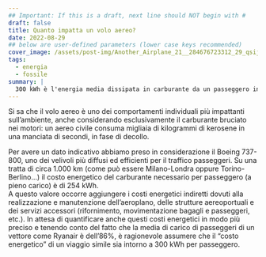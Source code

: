 ```yaml
---
## Important: If this is a draft, next line should NOT begin with #
draft: false
title: Quanto impatta un volo aereo?
date: 2022-08-29
## below are user-defined parameters (lower case keys recommended)
cover_image: /assets/post-img/Another_Airplane_21__284676723312_29_qsijjw
tags:
  - energia
  - fossile
summary: |
  300 kWh è l'energia media dissipata in carburante da un passeggero in volo da Milano a Londra...
---
```


Si sa che il volo aereo è uno dei comportamenti individuali più impattanti sull’ambiente, anche considerando esclusivamente il carburante bruciato nei motori: un aereo civile consuma migliaia di kilogrammi di kerosene in una manciata di secondi, in fase di decollo.

Per avere un dato indicativo abbiamo preso in considerazione il Boeing 737-800, uno dei velivoli più diffusi ed efficienti per il traffico passeggeri. Su una tratta di circa 1.000 km (come può essere Milano-Londra oppure Torino-Berlino...) il costo energetico del carburante necessario per passeggero (a pieno carico) è di 254 kWh.  
A questo valore occorre aggiungere i costi energetici indiretti dovuti alla realizzazione e manutenzione dell’aeroplano, delle strutture aereoportuali e dei servizi accessori (rifornimento, movimentazione bagagli e passeggeri, etc.). In attesa di quantificare anche questi costi energetici in modo più preciso e tenendo conto del fatto che la media di carico di passeggeri di un vettore come Ryanair è dell’86%, è ragionevole assumere che il “costo energetico” di un viaggio simile sia intorno a 300 kWh per passeggero.

<!--
  created 2022-10-09 19:01:27.311651 +0200 CEST m=+0.023094376
-->